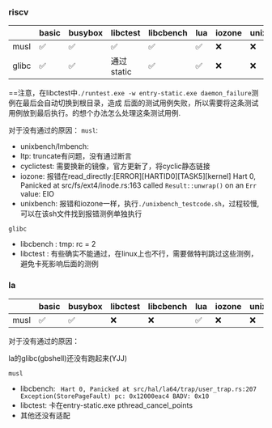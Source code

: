 ### riscv

|       | basic | busybox | libctest | libcbench | lua | iozone | unixbench | cyclictest | lmbench | iperf | netperf | ltp |
| ---   | ---   | ---     | ---      | ---       | --- | ---    | ---       | ---        | ---     | ---   | ---     | --- |
| musl  | ✅    | ✅     |  ✅      |   ✅     | ✅  | ❌    | ❌        | ❌        | ❌      | ❌   | ❌      |❌  |
| glibc | ✅    | ✅     | 通过static|  ✅      | ✅  |  ❌    | ❌       |  ❌        | ❌     | ❌    | ❌     | ❌  |

==注意，在libctest中`./runtest.exe -w entry-static.exe daemon_failure`测例在最后会自动切换到根目录，造成
后面的测试用例失败，所以需要将这条测试用例放到最后执行。的想个办法怎么处理这条测试用例.

对于没有通过的原因：
`musl`:

- unixbench/lmbench: 
- ltp: truncate有问题，没有通过断言
- cyclictest: 需要换新的镜像，官方更新了，将cyclic静态链接
- iozone: 报错在read_directly:[ERROR][HARTID0][TASK5][kernel] Hart 0, Panicked at src/fs/ext4/inode.rs:163 called `Result::unwrap()` on an `Err` value: EIO
- unixbench: 报错和iozone一样，执行`./unixbench_testcode.sh`，过程较慢,可以在该sh文件找到报错测例单独执行

`glibc` 

- libcbench : tmp: rc = 2
- libctest  : 有些确实不能通过，在linux上也不行，需要做特判跳过这些测例，避免卡死影响后面的测例


### la

|       | basic | busybox | libctest | libcbench | lua | iozone | unixbench | cyclictest | lmbench | iperf | netperf | ltp |
| ---   | ---   | ---     | ---      | ---       | --- | ---    | ---       | ---        | ---     | ---   | ---     | --- |
| musl  | ✅    | ✅     |    ❌    |     ❌    | ✅  | ❌    | ❌        | ❌        | ❌      | ❌   | ❌      |❌  |

对于没有通过的原因：

la的glibc(gbshell)还没有跑起来(YJJ)

`musl`

- libcbench: ` Hart 0, Panicked at src/hal/la64/trap/user_trap.rs:207 Exception(StorePageFault) pc: 0x12000eac4 BADV: 0x10`
- libctest: 卡在entry-static.exe pthread_cancel_points
- 其他还没有适配
